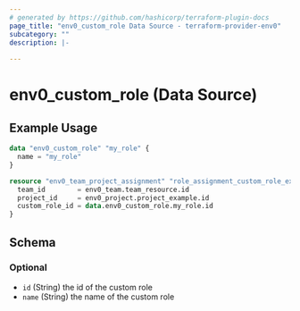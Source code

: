 ```yaml
---
# generated by https://github.com/hashicorp/terraform-plugin-docs
page_title: "env0_custom_role Data Source - terraform-provider-env0"
subcategory: ""
description: |-
  
---
```


# env0_custom_role (Data Source)



## Example Usage

```terraform
data "env0_custom_role" "my_role" {
  name = "my_role"
}

resource "env0_team_project_assignment" "role_assignment_custom_role_example" {
  team_id        = env0_team.team_resource.id
  project_id     = env0_project.project_example.id
  custom_role_id = data.env0_custom_role.my_role.id
}
```

<!-- schema generated by tfplugindocs -->
## Schema

### Optional

- `id` (String) the id of the custom role
- `name` (String) the name of the custom role
